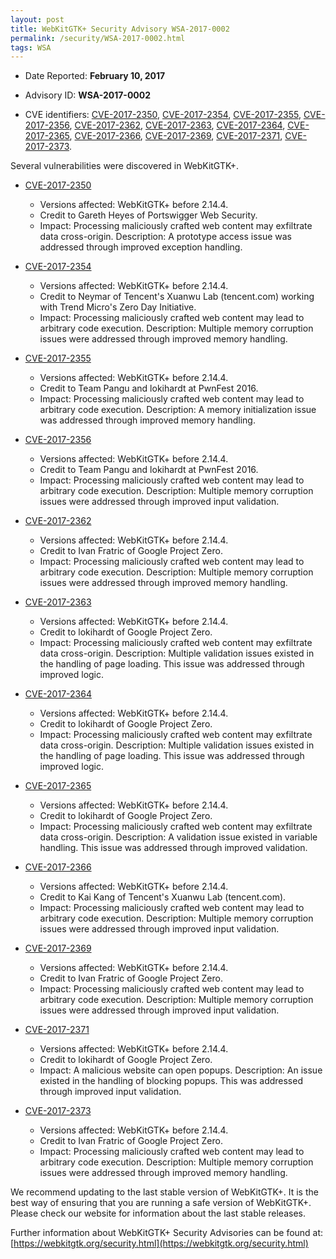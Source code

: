 ```yaml
---
layout: post
title: WebKitGTK+ Security Advisory WSA-2017-0002
permalink: /security/WSA-2017-0002.html
tags: WSA
---
```


* Date Reported: **February 10, 2017**

* Advisory ID: **WSA-2017-0002**

* CVE identifiers: [CVE-2017-2350](#CVE-2017-2350), [CVE-2017-2354](#CVE-2017-2354),
  [CVE-2017-2355](#CVE-2017-2355), [CVE-2017-2356](#CVE-2017-2356),
  [CVE-2017-2362](#CVE-2017-2362), [CVE-2017-2363](#CVE-2017-2363),
  [CVE-2017-2364](#CVE-2017-2364), [CVE-2017-2365](#CVE-2017-2365),
  [CVE-2017-2366](#CVE-2017-2366), [CVE-2017-2369](#CVE-2017-2369),
  [CVE-2017-2371](#CVE-2017-2371), [CVE-2017-2373](#CVE-2017-2373).


Several vulnerabilities were discovered in WebKitGTK+.

* <a name="CVE-2017-2350" href="https://cve.mitre.org/cgi-bin/cvename.cgi?name=CVE-2017-2350">CVE-2017-2350</a>
  * Versions affected: WebKitGTK+ before 2.14.4.
  * Credit to Gareth Heyes of Portswigger Web Security.
  * Impact: Processing maliciously crafted web content may exfiltrate
    data cross-origin. Description: A prototype access issue was
    addressed through improved exception handling.

* <a name="CVE-2017-2354" href="https://cve.mitre.org/cgi-bin/cvename.cgi?name=CVE-2017-2354">CVE-2017-2354</a>
  * Versions affected: WebKitGTK+ before 2.14.4.
  * Credit to Neymar of Tencent's Xuanwu Lab (tencent.com) working with
    Trend Micro's Zero Day Initiative.
  * Impact: Processing maliciously crafted web content may lead to
    arbitrary code execution. Description: Multiple memory corruption
    issues were addressed through improved memory handling.

* <a name="CVE-2017-2355" href="https://cve.mitre.org/cgi-bin/cvename.cgi?name=CVE-2017-2355">CVE-2017-2355</a>
  * Versions affected: WebKitGTK+ before 2.14.4.
  * Credit to Team Pangu and lokihardt at PwnFest 2016.
  * Impact: Processing maliciously crafted web content may lead to
    arbitrary code execution. Description: A memory initialization issue
    was addressed through improved memory handling.

* <a name="CVE-2017-2356" href="https://cve.mitre.org/cgi-bin/cvename.cgi?name=CVE-2017-2356">CVE-2017-2356</a>
  * Versions affected: WebKitGTK+ before 2.14.4.
  * Credit to Team Pangu and lokihardt at PwnFest 2016.
  * Impact: Processing maliciously crafted web content may lead to
    arbitrary code execution. Description: Multiple memory corruption
    issues were addressed through improved input validation.

* <a name="CVE-2017-2362" href="https://cve.mitre.org/cgi-bin/cvename.cgi?name=CVE-2017-2362">CVE-2017-2362</a>
  * Versions affected: WebKitGTK+ before 2.14.4.
  * Credit to Ivan Fratric of Google Project Zero.
  * Impact: Processing maliciously crafted web content may lead to
    arbitrary code execution. Description: Multiple memory corruption
    issues were addressed through improved memory handling.

* <a name="CVE-2017-2363" href="https://cve.mitre.org/cgi-bin/cvename.cgi?name=CVE-2017-2363">CVE-2017-2363</a>
  * Versions affected: WebKitGTK+ before 2.14.4.
  * Credit to lokihardt of Google Project Zero.
  * Impact: Processing maliciously crafted web content may exfiltrate
    data cross-origin. Description: Multiple validation issues existed
    in the handling of page loading. This issue was addressed through
    improved logic.

* <a name="CVE-2017-2364" href="https://cve.mitre.org/cgi-bin/cvename.cgi?name=CVE-2017-2364">CVE-2017-2364</a>
  * Versions affected: WebKitGTK+ before 2.14.4.
  * Credit to lokihardt of Google Project Zero.
  * Impact: Processing maliciously crafted web content may exfiltrate
    data cross-origin. Description: Multiple validation issues existed
    in the handling of page loading. This issue was addressed through
    improved logic.

* <a name="CVE-2017-2365" href="https://cve.mitre.org/cgi-bin/cvename.cgi?name=CVE-2017-2365">CVE-2017-2365</a>
  * Versions affected: WebKitGTK+ before 2.14.4.
  * Credit to lokihardt of Google Project Zero.
  * Impact: Processing maliciously crafted web content may exfiltrate
    data cross-origin. Description: A validation issue existed in
    variable handling. This issue was addressed through improved
    validation.

* <a name="CVE-2017-2366" href="https://cve.mitre.org/cgi-bin/cvename.cgi?name=CVE-2017-2366">CVE-2017-2366</a>
  * Versions affected: WebKitGTK+ before 2.14.4.
  * Credit to Kai Kang of Tencent's Xuanwu Lab (tencent.com).
  * Impact: Processing maliciously crafted web content may lead to
    arbitrary code execution. Description: Multiple memory corruption
    issues were addressed through improved input validation.

* <a name="CVE-2017-2369" href="https://cve.mitre.org/cgi-bin/cvename.cgi?name=CVE-2017-2369">CVE-2017-2369</a>
  * Versions affected: WebKitGTK+ before 2.14.4.
  * Credit to Ivan Fratric of Google Project Zero.
  * Impact: Processing maliciously crafted web content may lead to
    arbitrary code execution. Description: Multiple memory corruption
    issues were addressed through improved input validation.

* <a name="CVE-2017-2371" href="https://cve.mitre.org/cgi-bin/cvename.cgi?name=CVE-2017-2371">CVE-2017-2371</a>
  * Versions affected: WebKitGTK+ before 2.14.4.
  * Credit to lokihardt of Google Project Zero.
  * Impact: A malicious website can open popups. Description: An issue
    existed in the handling of blocking popups. This was addressed
    through improved input validation.

* <a name="CVE-2017-2373" href="https://cve.mitre.org/cgi-bin/cvename.cgi?name=CVE-2017-2373">CVE-2017-2373</a>
  * Versions affected: WebKitGTK+ before 2.14.4.
  * Credit to Ivan Fratric of Google Project Zero.
  * Impact: Processing maliciously crafted web content may lead to
    arbitrary code execution. Description: Multiple memory corruption
    issues were addressed through improved memory handling.


We recommend updating to the last stable version of WebKitGTK+. It is
the best way of ensuring that you are running a safe version of
WebKitGTK+. Please check our website for information about the last
stable releases.

Further information about WebKitGTK+ Security Advisories can be found at:
[https://webkitgtk.org/security.html](https://webkitgtk.org/security.html)
